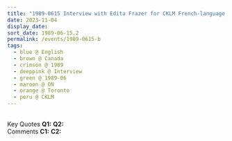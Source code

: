 ```yaml
---
title: "1989-0615 Interview with Edita Frazer for CKLM French-language Radio Station in Laval (Quebec), Toronto, ON, Canada"
date: 2023-11-04
display_date: 
sort_date: 1989-06-15.2
permalink: /events/1989-0615-b
tags:
  - blue @ English
  - brown @ Canada
  - crimson @ 1989
  - deeppink @ Interview
  - green @ 1989-06
  - maroon @ ON
  - orange @ Toronto
  - peru @ CKLM
---
```


<br>

<wave-list>
  <list-title color="DarkSeaGreen" width="55">Key Quotes</list-title>
  <list-item color="BlanchedAlmond" width="280"><b>Q1:</b> <i></i></list-item>
  <list-item color="Lavender" width="280"><b>Q2:</b> <i></i></list-item>
</wave-list>

<br>

<wave-list>
  <list-title color="DarkSeaGreen" width="55">Comments</list-title>
  <list-item color="BlanchedAlmond" width="280"><b>C1:</b> <i></i></list-item>
  <list-item color="Lavender" width="280"><b>C2:</b> <i></i></list-item>
</wave-list>